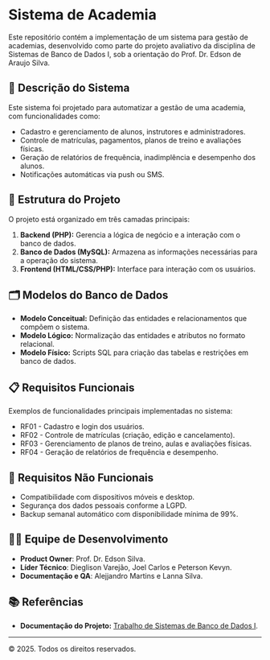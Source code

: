 # Sistema de Academia

Este repositório contém a implementação de um sistema para gestão de academias, desenvolvido como parte do projeto avaliativo da disciplina de Sistemas de Banco de Dados I, sob a orientação do Prof. Dr. Edson de Araujo Silva.

## 📜 Descrição do Sistema
Este sistema foi projetado para automatizar a gestão de uma academia, com funcionalidades como:
- Cadastro e gerenciamento de alunos, instrutores e administradores.
- Controle de matrículas, pagamentos, planos de treino e avaliações físicas.
- Geração de relatórios de frequência, inadimplência e desempenho dos alunos.
- Notificações automáticas via push ou SMS.

## 📂 Estrutura do Projeto
O projeto está organizado em três camadas principais:
1. **Backend (PHP):** Gerencia a lógica de negócio e a interação com o banco de dados.
2. **Banco de Dados (MySQL):** Armazena as informações necessárias para a operação do sistema.
3. **Frontend (HTML/CSS/PHP):** Interface para interação com os usuários.

## 🗂️ Modelos do Banco de Dados
- **Modelo Conceitual:** Definição das entidades e relacionamentos que compõem o sistema.
- **Modelo Lógico:** Normalização das entidades e atributos no formato relacional.
- **Modelo Físico:** Scripts SQL para criação das tabelas e restrições em banco de dados.

## 📋 Requisitos Funcionais
Exemplos de funcionalidades principais implementadas no sistema:
- RF01 - Cadastro e login dos usuários.
- RF02 - Controle de matrículas (criação, edição e cancelamento).
- RF03 - Gerenciamento de planos de treino, aulas e avaliações físicas.
- RF04 - Geração de relatórios de frequência e desempenho.

## 🌟 Requisitos Não Funcionais
- Compatibilidade com dispositivos móveis e desktop.
- Segurança dos dados pessoais conforme a LGPD.
- Backup semanal automático com disponibilidade mínima de 99%.

## 👨‍💼 Equipe de Desenvolvimento
- **Product Owner**: Prof. Dr. Edson Silva.
- **Líder Técnico**: Dieglison Varejão, Joel Carlos e Peterson Kevyn.
- **Documentação e QA**: Alejjandro Martins e Lanna Silva.

## 📚 Referências
- **Documentação do Projeto:** [Trabalho de Sistemas de Banco de Dados I](https://docs.google.com/document/...).

---
© 2025. Todos os direitos reservados.
